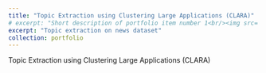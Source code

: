 ```yaml
---
title: "Topic Extraction using Clustering Large Applications (CLARA)"
# excerpt: "Short description of portfolio item number 1<br/><img src='/images/500x300.png'>"
excerpt: "Topic extraction on news dataset"
collection: portfolio
---
```


Topic Extraction using Clustering Large Applications (CLARA)
